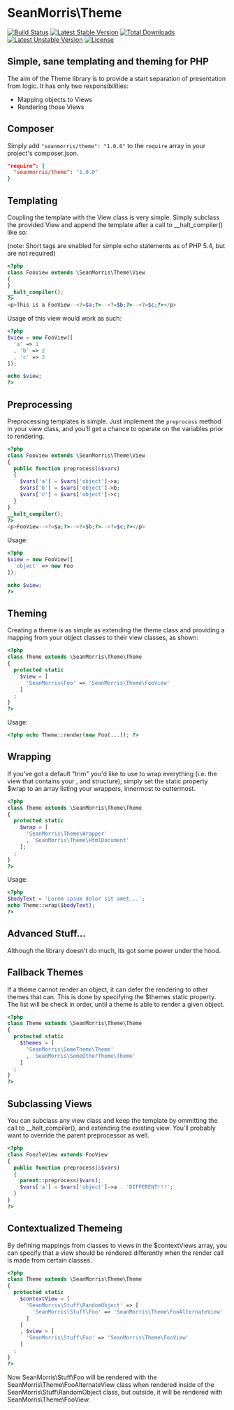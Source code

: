 # SeanMorris\Theme

[![Build Status](https://travis-ci.org/seanmorris/theme.svg?branch=master)](https://travis-ci.org/seanmorris/theme) [![Latest Stable Version](https://poser.pugx.org/seanmorris/theme/v/stable)](https://packagist.org/packages/seanmorris/theme) [![Total Downloads](https://poser.pugx.org/seanmorris/theme/downloads)](https://packagist.org/packages/seanmorris/theme) [![Latest Unstable Version](https://poser.pugx.org/seanmorris/theme/v/unstable)](https://packagist.org/packages/seanmorris/theme) [![License](https://poser.pugx.org/seanmorris/theme/license)](https://packagist.org/packages/seanmorris/theme)

## Simple, sane templating and theming for PHP

The aim of the Theme library is to provide a start separation of presentation from logic. It has only two responsibilities:

* Mapping objects to Views
* Rendering those Views

## Composer

Simply add `"seanmorris/theme": "1.0.0"` to the `require` array in your project's composer.json.

```json
"require": {
  "seanmorris/theme": "1.0.0"
}
```


## Templating

Coupling the template with the View class is very simple. Simply subclass the provided View and append the template after a call to __halt_compiler() like so:

(note: Short tags are enabled for simple echo statements as of PHP 5.4, but are not required)

```php
<?php
class FooView extends \SeanMorris\Theme\View
{
}
__halt_compiler();
?>
<p>This is a FooView--<?=$a;?>--<?=$b;?>--<?=$c;?></p>
```

Usage of this view would work as such:

```php
<?php
$view = new FooView([
  'a' => 1
  , 'b' => 2
  , 'c' => 3
]);

echo $view;
?>
```

## Preprocessing

Preprocessing templates is simple. Just implement the ```preprocess``` method in your view class, and you'll get a chance to operate on the variables prior to rendering.

```php
<?php
class FooView extends \SeanMorris\Theme\View
{
  public function preprocess(&$vars)
  {
    $vars['a'] = $vars['object']->a;
    $vars['b'] = $vars['object']->b;
    $vars['c'] = $vars['object']->c;
  }
}
__halt_compiler();
?>
<p>FooView--<?=$a;?>--<?=$b;?>--<?=$c;?></p>
```

Usage:

```php
<?php
$view = new FooView([
  'object' => new Foo
]);

echo $view;
?>
```

## Theming

Creating a theme is as simple as extending the theme class and providing a mapping from your object classes to their view classes, as shown:

```php
<?php
class Theme extends \SeanMorris\Theme\Theme
{
  protected static
    $view = [
      'SeanMorris\Foo' => 'SeanMorris\Theme\FooView'
    ]
  ;
}
?>
```

Usage:

```php
<?php echo Theme::render(new Foo(...)); ?>
```

## Wrapping

If you've got a default "trim" you'd like to use to wrap everything (i.e. the view that contains your <html> <head>, and <body> structure), simply set the static property $wrap to an array listing your wrappers, innermost to outtermost.

```php
<?php
class Theme extends \SeanMorris\Theme\Theme
{
  protected static
    $wrap = [
      'SeanMorris\Theme\Wrapper'
      , 'SeanMorris\Theme\HtmlDocument' 
    ];
  ;
}
?>
```
Usage:

```php
<?php
$bodyText = 'Lorem ipsum dolor sit amet...';
echo Theme::wrap($bodyText);
?>
```

## Advanced Stuff...

Although the library doesn't do much, its got some power under the hood.

## Fallback Themes

If a theme cannot render an object, it can defer the rendering to other themes that can. This is done by specifying the $themes static property. The list will be check in order, until a theme is able to render a given object.

```php
<?php
class Theme extends \SeanMorris\Theme\Theme
{
  protected static
    $themes = [
      'SeanMorris\SomeTheme\Theme'
      , 'SeanMorris\SomeOtherTheme\Theme'
    ]
  ;
}
?>
```

## Subclassing Views

You can subclass any view class and keep the template by ommitting the call to __halt_compiler(), and extending the existing view. You'll probably want to override the parent preprocessor as well.

```php
<?php
class FoozleView extends FooView
{
  public function preprocess(&$vars)
  {
    parent::preprocess($vars);
    $vars['a'] = $vars['object']->a . 'DIFFERENT!!!';
  }
}
?>
```

## Contextualized Themeing

By defining mappings from classes to views in the $contextViews array, you can specify that a view should be rendered differently when the render call is made from certain classes.

```php
<?php
class Theme extends \SeanMorris\Theme\Theme
{
  protected static
    $contextView = [
      'SeanMorris\Stuff\RandomObject' => [
        'SeanMorris\Stuff\Foo' => 'SeanMorris\Theme\FooAlternateView'
      ]
    ]
    , $view = [
      'SeanMorris\Stuff\Foo' => 'SeanMorris\Theme\FooView'
    ]
  ;
}
?>
```

Now SeanMorris\Stuff\Foo will be rendered with the SeanMorris\Theme\FooAlternateView class when rendered inside of the SeanMorris\Stuff\RandomObject class, but outside, it will be rendered with SeanMorris\Theme\FooView.
